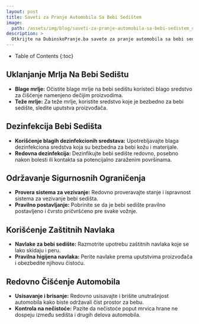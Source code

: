 ```yaml
---
layout: post
title: Saveti za Pranje Automobila Sa Bebi Sedištem
image: 
  path: /assets/img/blog/saveti-za-pranje-automobila-sa-bebi-sedistem_dubinsko-pranje-ba.png
description: >
  Otkrijte na DubinskoPranje.ba savete za pranje automobila sa bebi sedištem. Kako očistiti sedište, očuvati sigurnost i obezbediti higijenu za najmlađe putnike.
---
```



- Table of Contents
{:toc}


## Uklanjanje Mrlja Na Bebi Sedištu

- **Blage mrlje:** Očistite blage mrlje na bebi sedištu koristeći blago sredstvo za čišćenje namenjeno dečijim proizvodima.
- **Teže mrlje:** Za teže mrlje, koristite sredstvo koje je bezbedno za bebi sedište, sledite uputstva proizvođača.

## Dezinfekcija Bebi Sedišta

- **Korišćenje blagih dezinfekcionih sredstava:** Upotrebljavajte blaga dezinfekciona sredstva koja su bezbedna za bebi kožu i materijale.
- **Redovna dezinfekcija:** Dezinfikujte bebi sedište redovno, posebno nakon bolesti ili kontakta sa potencijalno zaraženim površinama.

## Održavanje Sigurnosnih Ograničenja

- **Provera sistema za vezivanje:** Redovno proveravajte stanje i ispravnost sistema za vezivanje bebi sedišta.
- **Pravilno postavljanje:** Pobrinite se da je bebi sedište pravilno postavljeno i čvrsto pričvršćeno pre svake vožnje.

## Korišćenje Zaštitnih Navlaka

- **Navlake za bebi sedište:** Razmotrite upotrebu zaštitnih navlaka koje se lako skidaju i peru.
- **Pravilna higijena navlaka:** Perite navlake prema uputstvima proizvođača i obezbedite njihovu čistoću.

## Redovno Čišćenje Automobila

- **Usisavanje i brisanje:** Redovno usisavajte i brišite unutrašnjost automobila kako biste održavali čist prostor za bebu.
- **Kontrola na nečistoće:** Pazite da nečistoće poput mrvica hrane ne dospeju između sedišta i drugih delova automobila.